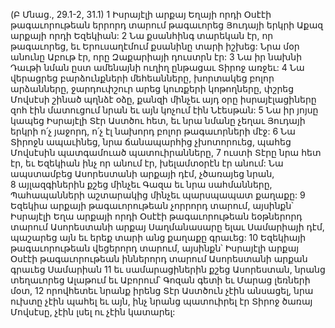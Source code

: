 (Բ Մնաց., 29.1-2, 31.1)
1 Իսրայէլի արքայ Եղայի որդի Օսէէի թագաւորութեան երրորդ տարում թագաւորեց Յուդայի երկրի Աքազ արքայի որդի Եզեկիան: 2 Նա քսանհինգ տարեկան էր, որ թագաւորեց, եւ Երուսաղէմում քսանինը տարի իշխեց: Նրա մօր անունը Աբութ էր, որը Զաքարիայի դուստրն էր: 3 Նա իր նախնի Դաւթի նման ըստ ամենայնի ուղիղ ընթացաւ Տիրոջ առջեւ: 4 Նա վերացրեց բարձունքների մեհեանները, խորտակեց բոլոր արձանները, ջարդուփշուր արեց կուռքերի կոթողները, փշրեց Մովսէսի շինած պղնձէ օձը, քանզի մինչեւ այդ օրը իսրայէլացիները զոհ էին մատուցում նրան եւ այն կոչում էին Նէեսթան: 5 Նա իր յոյսը կապեց Իսրայէլի Տէր Աստծու հետ, եւ նրա նմանը չեղաւ Յուդայի երկրի ո՛չ յաջորդ, ո՛չ էլ նախորդ բոլոր թագաւորների մէջ: 6 Նա Տիրոջն ապաւինեց, նրա ճանապարհից չխոտորուեց, պահեց Մովսէսին պատգամուած պատուիրանները, 7 ուստի Տէրը նրա հետ էր, եւ Եզեկիան ինչ որ անում էր, խելամտօրէն էր անում: Նա ապստամբեց Ասորեստանի արքայի դէմ, չծառայեց նրան, 8 այլազգիներին քշեց մինչեւ Գազա եւ նրա սահմանները, Պահապանների աշտարակից մինչեւ պարսպապատ քաղաքը:
9 Եզեկիա արքայի թագաւորութեան չորրորդ տարում, այսինքն՝ Իսրայէլի Եղա արքայի որդի Օսէէի թագաւորութեան եօթներորդ տարում Ասորեստանի արքայ Սաղմանասարը ելաւ Սամարիայի դէմ, պաշարեց այն եւ երեք տարի անց քաղաքը գրաւեց: 10 Եզեկիայի թագաւորութեան վեցերորդ տարում, այսինքն՝ Իսրայէլի արքայ Օսէէի թագաւորութեան իններորդ տարում Ասորեստանի արքան գրաւեց Սամարիան 11 եւ սամարացիներին քշեց Ասորեստան, նրանց տեղաւորեց Ալաթում եւ Աբորում՝ Գոզան գետի եւ Մարաց լեռների մօտ, 12 որովհետեւ նրանք իրենց Տէր Աստծուն չէին անսացել, նրա ուխտը չէին պահել եւ այն, ինչ նրանց պատուիրել էր Տիրոջ ծառայ Մովսէսը, չէին լսել ու չէին կատարել:
